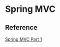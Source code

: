 # Spring MVC


## Reference
[Spring MVC Part 1](https://www.inflearn.com/course/%EC%8A%A4%ED%94%84%EB%A7%81-mvc-1)